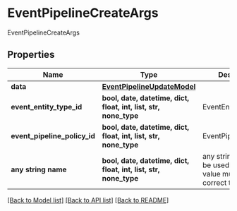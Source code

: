 # EventPipelineCreateArgs

EventPipelineCreateArgs

## Properties
Name | Type | Description | Notes
------------ | ------------- | ------------- | -------------
**data** | [**EventPipelineUpdateModel**](EventPipelineUpdateModel.md) |  | [optional] 
**event_entity_type_id** | **bool, date, datetime, dict, float, int, list, str, none_type** | EventEntityTypeId | [optional] 
**event_pipeline_policy_id** | **bool, date, datetime, dict, float, int, list, str, none_type** | EventPipelinePolicyId | [optional] 
**any string name** | **bool, date, datetime, dict, float, int, list, str, none_type** | any string name can be used but the value must be the correct type | [optional]

[[Back to Model list]](../README.md#documentation-for-models) [[Back to API list]](../README.md#documentation-for-api-endpoints) [[Back to README]](../README.md)


